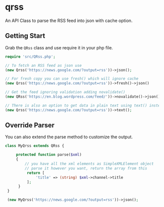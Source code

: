 # qrss
An API Class to parse the RSS feed into json with cache option.

## Getting Start
Grab the `QRss` class and use require it in your php file.

```php
require 'src/QRss.php';

// To fetch an RSS feed as json use
(new Qrss('https://news.google.com/?output=rss'))->json();

// For fresh copy you can use fresh() which will ignore cache
(new Qrss('https://news.google.com/?output=rss'))->fresh()->json()

// Get the feed ignoring validation adding novalidate()
(new QRss('https://en.blog.wordpress.com/feed/'))->novalidate()->json();

// There is also an option to get data in plain text using text() instead of json()
(new Qrss('https://news.google.com/?output=rss'))->text();
```

## Override Parser
You can also extend the parse method to customize the output.

```php
class MyQrss extends QRss {

     protected function parse($xml)
     {
         // you have all the xml elements as SimpleXMLElement object
         // parse it however you want, return the array from this
          return [
              'title' => (string) $xml->channel->title
          ];
      }
 }

 (new MyQrss('https://news.google.com/?output=rss'))->json();
```
